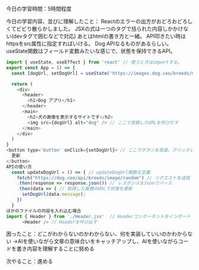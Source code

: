 今日の学習時間：5時間程度

今日の学習内容、並びに理解したこと：
Reactのエラーの出方がおどろおどろしくてビビり散らかしました。
JSXの式は一つのタグで括られた内容しかかけない(devタグで囲むなどで対応)
あとはhtmlの書き方と一緒。
API叩きたい時はhttpsをsrc属性に指定すればいける。
Dog APIなるものがあるらしい。
useState関数はフィールド変数みたいな感じで、状態を保持できるAPI。
```javascript
import { useState, useEffect } from 'react' // 使うときはimportする。
export const App = () => {
  const [dogUrl, setDogUrl] = useState('https://images.dog.ceo/breeds/maltese/n02085936_3239.jpg'); // ここで初期状態を登録、保存

  return (
    <div>
      <header>
        <h1>Dog アプリ</h1>
      </header>
      <main>
        <h2>犬の画像を表示するサイトです</h2>
        <img src={dogUrl} alt="dog" /> // ここで登録したURLを呼びだす
      </main>
    </div>
  )
}
<button type='button' onClick={setDogUrl}> // ここでボタンを実装、クリックしたときにsetDogUrlを呼ぶように設定
  更新
</button>
APIの使い方
  const updateDogUrl = () => { // updateDogUrl関数を定義
    fetch("https://dog.ceo/api/breeds/image/random") // リクエストを送信
    .then(response => response.json()) // レスポンスをJsonでパース
    .then(data => { // 取得した画像のURLで状態を更新
      setDogUrl(data.message);
    })
  }
ほかのファイルの内容を入れ込む場合
import { Header } from './Header.jsx'  // Headerコンポーネントをインポート
      <Header /> // Headerを呼び出す
```

困ったこと：どこがわからないのかわからない、何を実装していいのかわからない
→AIを使いながら文章の意味合いをキャッチアップし、AIを使いながらコードを書き内容を理解することに努める

次やること：進める